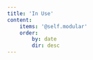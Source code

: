 ```yaml
---
title: 'In Use'
content:
    items: '@self.modular'
    order:
        by: date
        dir: desc
---
```


